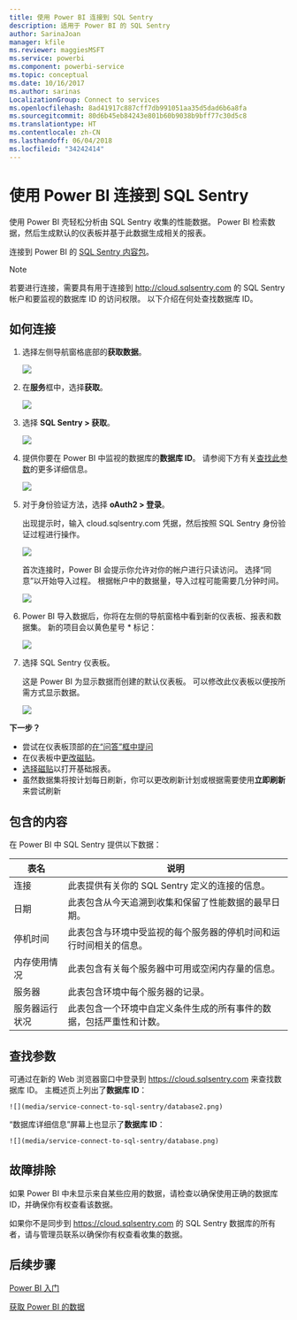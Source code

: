 ```yaml
---
title: 使用 Power BI 连接到 SQL Sentry
description: 适用于 Power BI 的 SQL Sentry
author: SarinaJoan
manager: kfile
ms.reviewer: maggiesMSFT
ms.service: powerbi
ms.component: powerbi-service
ms.topic: conceptual
ms.date: 10/16/2017
ms.author: sarinas
LocalizationGroup: Connect to services
ms.openlocfilehash: 8ad41917c887cff7db991051aa35d5dad6b6a8fa
ms.sourcegitcommit: 80d6b45eb84243e801b60b9038b9bff77c30d5c8
ms.translationtype: HT
ms.contentlocale: zh-CN
ms.lasthandoff: 06/04/2018
ms.locfileid: "34242414"
---
```

# <a name="connect-to-sql-sentry-with-power-bi"></a>使用 Power BI 连接到 SQL Sentry
使用 Power BI 壳轻松分析由 SQL Sentry 收集的性能数据。 Power BI 检索数据，然后生成默认的仪表板并基于此数据生成相关的报表。

连接到 Power BI 的 [SQL Sentry 内容包](https://app.powerbi.com/groups/me/getdata/services/sql-sentry)。

>[!NOTE]
>若要进行连接，需要具有用于连接到  http://cloud.sqlsentry.com 的 SQL Sentry 帐户和要监视的数据库 ID 的访问权限。  以下介绍在何处查找数据库 ID。

## <a name="how-to-connect"></a>如何连接
1. 选择左侧导航窗格底部的**获取数据**。
   
   ![](media/service-connect-to-sql-sentry/pbi_getdata.png)
2. 在**服务**框中，选择**获取**。
   
   ![](media/service-connect-to-sql-sentry/pbi_getservices.png) 
3. 选择 **SQL Sentry \> 获取**。
   
   ![](media/service-connect-to-sql-sentry/sqlsentry.png)
4. 提供你要在 Power BI 中监视的数据库的**数据库 ID**。 请参阅下方有关[查找此参数](#FindingParams)的更多详细信息。
   
   ![](media/service-connect-to-sql-sentry/img2400.png)
5. 对于身份验证方法，选择 **oAuth2 \> 登录**。
   
   出现提示时，输入 cloud.sqlsentry.com 凭据，然后按照 SQL Sentry 身份验证过程进行操作。
   
   ![](media/service-connect-to-sql-sentry/img6400.png)
   
   首次连接时，Power BI 会提示你允许对你的帐户进行只读访问。 选择“同意”以开始导入过程。  根据帐户中的数据量，导入过程可能需要几分钟时间。
   
   ![](media/service-connect-to-sql-sentry/img7400.png)
6. Power BI 导入数据后，你将在左侧的导航窗格中看到新的仪表板、报表和数据集。 新的项目会以黄色星号 \* 标记：
   
   ![](media/service-connect-to-sql-sentry/img8200.png)
7. 选择 SQL Sentry 仪表板。
   
   这是 Power BI 为显示数据而创建的默认仪表板。 可以修改此仪表板以便按所需方式显示数据。
   
   ![](media/service-connect-to-sql-sentry/img9dashboard800.png)

**下一步？**

* 尝试在仪表板顶部的[在“问答”框中提问](power-bi-q-and-a.md)
* 在仪表板中[更改磁贴](service-dashboard-edit-tile.md)。
* [选择磁贴](service-dashboard-tiles.md)以打开基础报表。
* 虽然数据集将按计划每日刷新，你可以更改刷新计划或根据需要使用**立即刷新**来尝试刷新

## <a name="whats-included"></a>包含的内容
在 Power BI 中 SQL Sentry 提供以下数据：

| 表名 | 说明 |
| --- | --- |
| 连接 |此表提供有关你的 SQL Sentry 定义的连接的信息。 |
| 日期<br /> |此表包含从今天追溯到收集和保留了性能数据的最早日期。 |
| 停机时间<br /> |此表包含与环境中受监视的每个服务器的停机时间和运行时间相关的信息。 |
| 内存使用情况<br /> |此表包含有关每个服务器中可用或空闲内存量的信息。<br /> |
| 服务器<br /> |此表包含环境中每个服务器的记录。 |
| 服务器运行状况<br /> |此表包含一个环境中自定义条件生成的所有事件的数据，包括严重性和计数。 |

<a name="FindingParams"></a>

## <a name="finding-parameters"></a>查找参数
可通过在新的 Web 浏览器窗口中登录到 <https://cloud.sqlsentry.com> 来查找数据库 ID。  主概述页上列出了**数据库 ID**：

    ![](media/service-connect-to-sql-sentry/database2.png)

“数据库详细信息”屏幕上也显示了**数据库 ID**：

    ![](media/service-connect-to-sql-sentry/database.png)


## <a name="troubleshooting"></a>故障排除
如果 Power BI 中未显示来自某些应用的数据，请检查以确保使用正确的数据库 ID，并确保你有权查看该数据。 

如果你不是同步到 <https://cloud.sqlsentry.com> 的 SQL Sentry 数据库的所有者，请与管理员联系以确保你有权查看收集的数据。

## <a name="next-steps"></a>后续步骤
[Power BI 入门](service-get-started.md)

[获取 Power BI 的数据](service-get-data.md)

